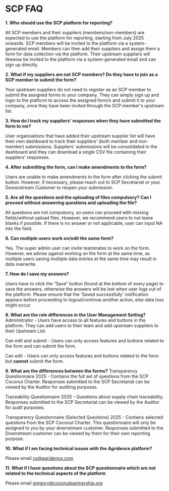 # SCP FAQ 

**1.	Who should use the SCP platform for reporting?**

All SCP members and their suppliers (members/non-members) are expected to use the platform for reporting, starting from July 2025 onwards. SCP members will be invited to the platform via a system-generated email. Members can then add their suppliers and assign them a form for data collection via the platform. Their upstream suppliers will likewise be invited to the platform via a system-generated email and can sign up directly.

**2.	What if my suppliers are not SCP members? Do they have to join as a SCP member to submit the form?**

Your upstream suppliers do not need to register as an SCP member to submit the assigned forms to your company. They can simply sign up and login to the platform to access the assigned form/s and submit it to your company, once they have been invited through the SCP member's upstream list. 


**3.	How do I track my suppliers' responses when they have submitted the form to me?**

User organisations that have added their upstream supplier list will have their own dashboard to track their suppliers' (both member and non-member) submissions. Suppliers' submissions will be consolidated in the dashboard and they can download a single CSV file containing their suppliers' responses. 


**4.	After submitting the form, can I make amendments to the form?**

Users are unable to make amendments to the form after clicking the submit button. However, if necessary, please reach out to SCP Secretariat or your Dowsnstream Customer to reopen your submission.

**5.	Are all the questions and the uploading of files compulsory? Can I proceed without answering questions and uploading the file?**

All questions are not compulsory, so users can proceed with missing fields/without upload files. However, we recommend users to not leave blanks if possible. If there is no answer or not applicable, user can input NA into the field.

**6.	Can multiple users work on/edit the same form?**

Yes. The super admin user can invite teammates to work on the form. However, we advise against working on the form at the same time, as multiple users saving multiple data entries at the same time may result in data overwrite.

**7.	How do I save my answers?**

Users have to click the “Save” button (found at the bottom of every page) to save the answers, otherwise the answers will be lost when user logs out of the platform. Please ensure that the 'Saved successfully' notification appears before proceeding to logout/continue another action, else data loss might occur. 

**8.	What are the role differences in the User Management Setting?**
Administrator - Users have access to all features and buttons in the platform. They can add users to their team and add upstream suppliers to their Upstream List. 

Can edit and submit - Users can only access features and buttons related to the form and can submit the form. 

Can edit - Users can only access features and buttons related to the form but **cannot** submit the form. 

**9. What are the differences between the forms?**
Transparency Questionnaire 2025 - Contains the full set of questions from the SCP Coconut Charter. Responses submitted to the SCP Secretariat can be viewed by the Auditor for auditing purposes. 

Traceability Questionnaire 2025 - Questions about supply chain traceability. Responses submitted to the SCP Secretariat can be viewed by the Auditor for audit purposes. 

Transparency Questionnaire (Selected Questions) 2025 - Contains selected questions from the SCP Coconut Charter. This questionnaire will only be assigned to you by your downstream customer. Responses submitted to the Downstream customer can be viewed by them for their own reporting purpose. 

**10.	What if I am facing technical issues with the Agridence platform?**

Please email cs@agridence.com

**11.	What if I have questions about the SCP questionnaire which are not related to the technical aspects of the platform**

Please email gregory@coconutpartnership.org